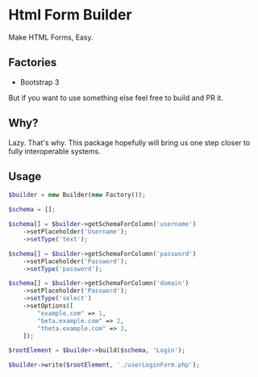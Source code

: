 # Html Form Builder

Make HTML Forms, Easy.

## Factories

 - Bootstrap 3
 
But if you want to use something else feel free to build and PR it.


## Why?

Lazy. That's why.
This package hopefully will bring us one step closer to fully interoperable systems.


## Usage

```php
$builder = new Builder(new Factory());

$schema = []; 

$schema[] = $builder->getSchemaForColumn('username')
    ->setPlaceholder('Username');
    ->setType('text');

$schema[] = $builder->getSchemaForColumn('password')
    ->setPlaceholder('Password');
    ->setType('password');

$schema[] = $builder->getSchemaForColumn('domain')
    ->setPlaceholder('Password');
    ->setType('select')
    ->setOptions([
        "example.com" => 1,
        "beta.example.com" => 2,
        "theta.example.com" => 3,
    ]);

$rootElement = $builder->build($schema, 'Login');

$builder->write($rootElement, './userLoginForm.php');
```